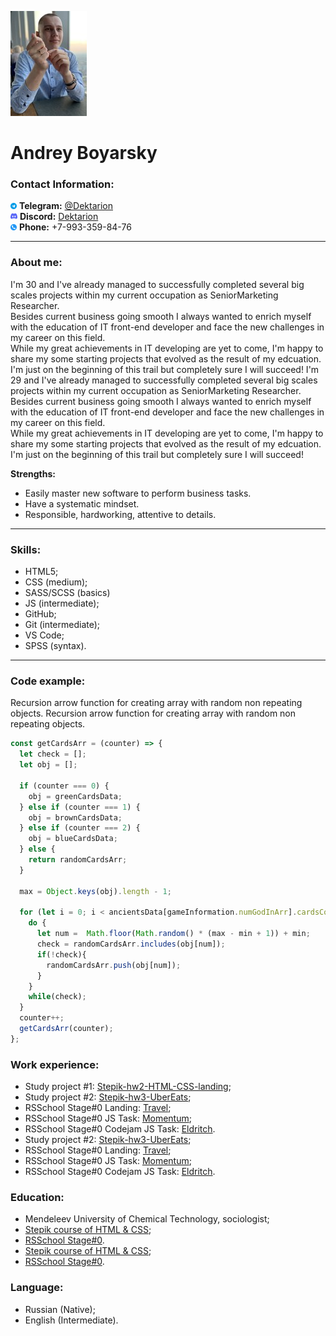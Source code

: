 ![Photo](./assets/img/photo.jpg)<br>
# Andrey Boyarsky

### Contact Information:
![Telegram](./assets/img/tg.png) **Telegram:** [@Dektarion](https://t.me/Dektarion)<br>
![Discord](./assets/img/dis.png) **Discord:** [Dektarion](https://discordapp.com/users/377117456017391619/)<br>
![Phone](./assets/img/phone.png) **Phone:** +7-993-359-84-76

---

### About me:
I'm 30 and I've already managed to successfully completed several big scales projects within my current occupation as SeniorMarketing Researcher.<br>
Besides current business going smooth I always wanted  to enrich myself with the education of IT front-end developer and face the new challenges in my career on this field.<br>
While my great achievements in IT developing are yet to come, I'm happy to share my some starting projects that evolved as the result of my edcuation.<br>
I'm just on the beginning of this trail but completely sure I will succeed!
I'm 29 and I've already managed to successfully completed several big scales projects within my current occupation as SeniorMarketing Researcher.<br>
Besides current business going smooth I always wanted  to enrich myself with the education of IT front-end developer and face the new challenges in my career on this field.<br>
While my great achievements in IT developing are yet to come, I'm happy to share my some starting projects that evolved as the result of my edcuation.<br>
I'm just on the beginning of this trail but completely sure I will succeed!

**Strengths:**
- Easily master new software to perform business tasks.
- Have a systematic mindset.
- Responsible, hardworking, attentive to details.

---

### Skills:
- HTML5;
- CSS (medium);
- SASS/SCSS (basics)
- JS (intermediate);
- GitHub;
- Git (intermediate);
- VS Code;
- SPSS (syntax).

---

### Code example:
Recursion arrow function for creating array with random non repeating objects.
Recursion arrow function for creating array with random non repeating objects.
```javascript
const getCardsArr = (counter) => {
  let check = [];
  let obj = [];

  if (counter === 0) {
    obj = greenCardsData;
  } else if (counter === 1) {
    obj = brownCardsData;
  } else if (counter === 2) {
    obj = blueCardsData;
  } else {
    return randomCardsArr;
  }

  max = Object.keys(obj).length - 1;

  for (let i = 0; i < ancientsData[gameInformation.numGodInArr].cardsCount[counter]; i++) {
    do {
      let num =  Math.floor(Math.random() * (max - min + 1)) + min;
      check = randomCardsArr.includes(obj[num]);
      if(!check){
        randomCardsArr.push(obj[num]);
      }
    }
    while(check);
  }
  counter++;
  getCardsArr(counter);
};
```

### Work experience:
- Study project #1: [Stepik-hw2-HTML-CSS-landing](https://github.com/Dektarion/Stepik-hw2-HTML-CSS-landing);
- Study project #2: [Stepik-hw3-UberEats](https://github.com/Dektarion/Stepik-hw3-UberEats);
- RSSchool Stage#0 Landing: [Travel](https://dektarion.github.io/Travel/);
- RSSchool Stage#0 JS Task: [Momentum](https://dektarion-momentum.netlify.app/);
- RSSchool Stage#0 Codejam JS Task: [Eldritch](https://dektarion.github.io/codejam-eldritch/).
- Study project #2: [Stepik-hw3-UberEats](https://github.com/Dektarion/Stepik-hw3-UberEats);
- RSSchool Stage#0 Landing: [Travel](https://dektarion.github.io/Travel/);
- RSSchool Stage#0 JS Task: [Momentum](https://dektarion-momentum.netlify.app/);
- RSSchool Stage#0 Codejam JS Task: [Eldritch](https://dektarion.github.io/codejam-eldritch/).

### Education:
- Mendeleev University of Chemical Technology, sociologist;
- [Stepik course of HTML & CSS](https://stepik.org/course/38218);
- [RSSchool Stage#0](https://github.com/rolling-scopes-school/tasks/tree/master/stage0).
- [Stepik course of HTML & CSS](https://stepik.org/course/38218);
- [RSSchool Stage#0](https://github.com/rolling-scopes-school/tasks/tree/master/stage0).

### Language:
- Russian (Native);
- English (Intermediate).